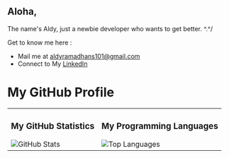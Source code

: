 ## Aloha,
The name's Aldy, just a newbie developer who wants to get better. ^.^/

Get to know me here :
- Mail me at [aldyramadhans101@gmail.com](aldyramadhans101@gmail.com)
- Connect to My [LinkedIn](https://www.linkedin.com/in/aldy-ramadhan-syahputra-4b84bb221/)

# My GitHub Profile

<table border=0>
  <tr>
    <td valign="top">
      <!-- GitHub Statistics -->
      <h3>My GitHub Statistics</h3>
      <img src="https://github-readme-stats.vercel.app/api?username=aldyrmdhns&show_icons=true&theme=tokyonight&custom_title=GitHub%20Statistics" alt="GitHub Stats">
    </td>
    <td valign="top">
      <!-- Programming Languages -->
      <h3>My Programming Languages</h3>
      <img src="https://github-readme-stats.vercel.app/api/top-langs/?username=aldyrmdhns&layout=compact&theme=tokyonight" alt="Top Languages">
    </td>
  </tr>
</table>



<!--
**aldyrmdhns/aldyrmdhns** is a ✨ _special_ ✨ repository because its `README.md` (this file) appears on your GitHub profile.

Here are some ideas to get you started:

- 🔭 I’m currently working on ...
- 🌱 I’m currently learning ...
- 👯 I’m looking to collaborate on ...
- 🤔 I’m looking for help with ...
- 💬 Ask me about ...
- 📫 How to reach me: ...
- 😄 Pronouns: ...
- ⚡ Fun fact: ...
-->
